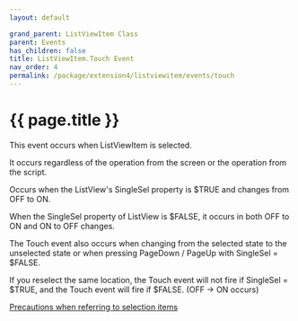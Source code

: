 ```yaml
---
layout: default

grand_parent: ListViewItem Class
parent: Events
has_children: false
title: ListViewItem.Touch Event
nav_order: 4
permalink: /package/extension4/listviewitem/events/touch
---
```

# {{ page.title }}

This event occurs when ListViewItem is selected.


It occurs regardless of the operation from the screen or the operation from the script.

Occurs when the ListView's SingleSel property is $TRUE and changes from OFF to ON.

When the SingleSel property of ListView is $FALSE, it occurs in both OFF to ON and ON to OFF changes.

The Touch event also occurs when changing from the selected state to the unselected state or when pressing PageDown / PageUp with SingleSel = $FALSE.

If you reselect the same location, the Touch event will not fire if SingleSel = $TRUE, and the Touch event will fire if $FALSE. (OFF → ON occurs)

<a href="/package/extension4/listviewitem/events/#precautions-when-referring-to-selection-items">Precautions when referring to selection items</a>